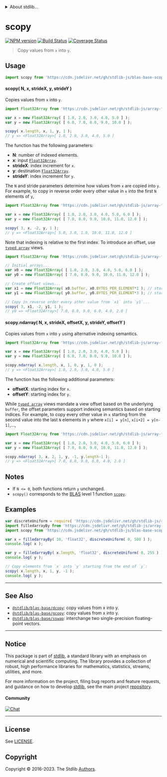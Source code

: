 <!--

@license Apache-2.0

Copyright (c) 2023 The Stdlib Authors.

Licensed under the Apache License, Version 2.0 (the "License");
you may not use this file except in compliance with the License.
You may obtain a copy of the License at

   http://www.apache.org/licenses/LICENSE-2.0

Unless required by applicable law or agreed to in writing, software
distributed under the License is distributed on an "AS IS" BASIS,
WITHOUT WARRANTIES OR CONDITIONS OF ANY KIND, either express or implied.
See the License for the specific language governing permissions and
limitations under the License.

-->


<details>
  <summary>
    About stdlib...
  </summary>
  <p>We believe in a future in which the web is a preferred environment for numerical computation. To help realize this future, we've built stdlib. stdlib is a standard library, with an emphasis on numerical and scientific computation, written in JavaScript (and C) for execution in browsers and in Node.js.</p>
  <p>The library is fully decomposable, being architected in such a way that you can swap out and mix and match APIs and functionality to cater to your exact preferences and use cases.</p>
  <p>When you use stdlib, you can be absolutely certain that you are using the most thorough, rigorous, well-written, studied, documented, tested, measured, and high-quality code out there.</p>
  <p>To join us in bringing numerical computing to the web, get started by checking us out on <a href="https://github.com/stdlib-js/stdlib">GitHub</a>, and please consider <a href="https://opencollective.com/stdlib">financially supporting stdlib</a>. We greatly appreciate your continued support!</p>
</details>

# scopy

[![NPM version][npm-image]][npm-url] [![Build Status][test-image]][test-url] [![Coverage Status][coverage-image]][coverage-url] <!-- [![dependencies][dependencies-image]][dependencies-url] -->

> Copy values from `x` into `y`.



<section class="usage">

## Usage

```javascript
import scopy from 'https://cdn.jsdelivr.net/gh/stdlib-js/blas-base-scopy@deno/mod.js';
```

#### scopy( N, x, strideX, y, strideY )

Copies values from `x` into `y`.

```javascript
import Float32Array from 'https://cdn.jsdelivr.net/gh/stdlib-js/array-float32@deno/mod.js';

var x = new Float32Array( [ 1.0, 2.0, 3.0, 4.0, 5.0 ] );
var y = new Float32Array( [ 6.0, 7.0, 8.0, 9.0, 10.0 ] );

scopy( x.length, x, 1, y, 1 );
// y => <Float32Array>[ 1.0, 2.0, 3.0, 4.0, 5.0 ]
```

The function has the following parameters:

-   **N**: number of indexed elements.
-   **x**: input [`Float32Array`][mdn-float32array].
-   **strideX**: index increment for `x`.
-   **y**: destination [`Float32Array`][mdn-float32array].
-   **strideY**: index increment for `y`.

The `N` and stride parameters determine how values from `x` are copied into `y`. For example, to copy in reverse order every other value in `x` into the first `N` elements of `y`,

```javascript
import Float32Array from 'https://cdn.jsdelivr.net/gh/stdlib-js/array-float32@deno/mod.js';

var x = new Float32Array( [ 1.0, 2.0, 3.0, 4.0, 5.0, 6.0 ] );
var y = new Float32Array( [ 7.0, 8.0, 9.0, 10.0, 11.0, 12.0 ] );

scopy( 3, x, -2, y, 1 );
// y => <Float32Array>[ 5.0, 3.0, 1.0, 10.0, 11.0, 12.0 ]
```

Note that indexing is relative to the first index. To introduce an offset, use [`typed array`][mdn-typed-array] views.

<!-- eslint-disable stdlib/capitalized-comments -->

```javascript
import Float32Array from 'https://cdn.jsdelivr.net/gh/stdlib-js/array-float32@deno/mod.js';

// Initial arrays...
var x0 = new Float32Array( [ 1.0, 2.0, 3.0, 4.0, 5.0, 6.0 ] );
var y0 = new Float32Array( [ 7.0, 8.0, 9.0, 10.0, 11.0, 12.0 ] );

// Create offset views...
var x1 = new Float32Array( x0.buffer, x0.BYTES_PER_ELEMENT*1 ); // start at 2nd element
var y1 = new Float32Array( y0.buffer, y0.BYTES_PER_ELEMENT*3 ); // start at 4th element

// Copy in reverse order every other value from `x1` into `y1`...
scopy( 3, x1, -2, y1, 1 );
// y0 => <Float32Array>[ 7.0, 8.0, 9.0, 6.0, 4.0, 2.0 ]
```

#### scopy.ndarray( N, x, strideX, offsetX, y, strideY, offsetY )

Copies values from `x` into `y` using alternative indexing semantics.

```javascript
import Float32Array from 'https://cdn.jsdelivr.net/gh/stdlib-js/array-float32@deno/mod.js';

var x = new Float32Array( [ 1.0, 2.0, 3.0, 4.0, 5.0 ] );
var y = new Float32Array( [ 6.0, 7.0, 8.0, 9.0, 10.0 ] );

scopy.ndarray( x.length, x, 1, 0, y, 1, 0 );
// y => <Float32Array>[ 1.0, 2.0, 3.0, 4.0, 5.0 ]
```

The function has the following additional parameters:

-   **offsetX**: starting index for `x`.
-   **offsetY**: starting index for `y`.

While [`typed array`][mdn-typed-array] views mandate a view offset based on the underlying `buffer`, the offset parameters support indexing semantics based on starting indices. For example, to copy every other value in `x` starting from the second value into the last `N` elements in `y` where `x[i] = y[n]`, `x[i+2] = y[n-1]`,...,

```javascript
import Float32Array from 'https://cdn.jsdelivr.net/gh/stdlib-js/array-float32@deno/mod.js';

var x = new Float32Array( [ 1.0, 2.0, 3.0, 4.0, 5.0, 6.0 ] );
var y = new Float32Array( [ 7.0, 8.0, 9.0, 10.0, 11.0, 12.0 ] );

scopy.ndarray( 3, x, 2, 1, y, -1, y.length-1 );
// y => <Float32Array>[ 7.0, 8.0, 9.0, 6.0, 4.0, 2.0 ]
```

</section>

<!-- /.usage -->

<section class="notes">

## Notes

-   If `N <= 0`, both functions return `y` unchanged.
-   `scopy()` corresponds to the [BLAS][blas] level 1 function [`scopy`][scopy].

</section>

<!-- /.notes -->

<section class="examples">

## Examples

<!-- eslint no-undef: "error" -->

```javascript
var discreteUniform = require( 'https://cdn.jsdelivr.net/gh/stdlib-js/random-base-discrete-uniform' ).factory;
import filledarrayBy from 'https://cdn.jsdelivr.net/gh/stdlib-js/array-filled-by@deno/mod.js';
import scopy from 'https://cdn.jsdelivr.net/gh/stdlib-js/blas-base-scopy@deno/mod.js';

var x = filledarrayBy( 10, 'float32', discreteUniform( 0, 500 ) );
console.log( x );

var y = filledarrayBy( x.length, 'float32', discreteUniform( 0, 255 ) );
console.log( y );

// Copy elements from `x` into `y` starting from the end of `y`:
scopy( x.length, x, 1, y, -1 );
console.log( y );
```

</section>

<!-- /.examples -->

<!-- Section for related `stdlib` packages. Do not manually edit this section, as it is automatically populated. -->

<section class="related">

* * *

## See Also

-   <span class="package-name">[`@stdlib/blas-base/dcopy`][@stdlib/blas/base/dcopy]</span><span class="delimiter">: </span><span class="description">copy values from x into y.</span>
-   <span class="package-name">[`@stdlib/blas-base/gcopy`][@stdlib/blas/base/gcopy]</span><span class="delimiter">: </span><span class="description">copy values from x into y.</span>
-   <span class="package-name">[`@stdlib/blas-base/sswap`][@stdlib/blas/base/sswap]</span><span class="delimiter">: </span><span class="description">interchange two single-precision floating-point vectors.</span>

</section>

<!-- /.related -->

<!-- Section for all links. Make sure to keep an empty line after the `section` element and another before the `/section` close. -->


<section class="main-repo" >

* * *

## Notice

This package is part of [stdlib][stdlib], a standard library with an emphasis on numerical and scientific computing. The library provides a collection of robust, high performance libraries for mathematics, statistics, streams, utilities, and more.

For more information on the project, filing bug reports and feature requests, and guidance on how to develop [stdlib][stdlib], see the main project [repository][stdlib].

#### Community

[![Chat][chat-image]][chat-url]

---

## License

See [LICENSE][stdlib-license].


## Copyright

Copyright &copy; 2016-2023. The Stdlib [Authors][stdlib-authors].

</section>

<!-- /.stdlib -->

<!-- Section for all links. Make sure to keep an empty line after the `section` element and another before the `/section` close. -->

<section class="links">

[npm-image]: http://img.shields.io/npm/v/@stdlib/blas-base-scopy.svg
[npm-url]: https://npmjs.org/package/@stdlib/blas-base-scopy

[test-image]: https://github.com/stdlib-js/blas-base-scopy/actions/workflows/test.yml/badge.svg?branch=main
[test-url]: https://github.com/stdlib-js/blas-base-scopy/actions/workflows/test.yml?query=branch:main

[coverage-image]: https://img.shields.io/codecov/c/github/stdlib-js/blas-base-scopy/main.svg
[coverage-url]: https://codecov.io/github/stdlib-js/blas-base-scopy?branch=main

<!--

[dependencies-image]: https://img.shields.io/david/stdlib-js/blas-base-scopy.svg
[dependencies-url]: https://david-dm.org/stdlib-js/blas-base-scopy/main

-->

[chat-image]: https://img.shields.io/gitter/room/stdlib-js/stdlib.svg
[chat-url]: https://app.gitter.im/#/room/#stdlib-js_stdlib:gitter.im

[stdlib]: https://github.com/stdlib-js/stdlib

[stdlib-authors]: https://github.com/stdlib-js/stdlib/graphs/contributors

[umd]: https://github.com/umdjs/umd
[es-module]: https://developer.mozilla.org/en-US/docs/Web/JavaScript/Guide/Modules

[deno-url]: https://github.com/stdlib-js/blas-base-scopy/tree/deno
[umd-url]: https://github.com/stdlib-js/blas-base-scopy/tree/umd
[esm-url]: https://github.com/stdlib-js/blas-base-scopy/tree/esm
[branches-url]: https://github.com/stdlib-js/blas-base-scopy/blob/main/branches.md

[stdlib-license]: https://raw.githubusercontent.com/stdlib-js/blas-base-scopy/main/LICENSE

[blas]: http://www.netlib.org/blas

[scopy]: http://www.netlib.org/lapack/explore-html/df/d28/group__single__blas__level1.html

[mdn-float32array]: https://developer.mozilla.org/en-US/docs/Web/JavaScript/Reference/Global_Objects/Float32Array

[mdn-typed-array]: https://developer.mozilla.org/en-US/docs/Web/JavaScript/Reference/Global_Objects/TypedArray

<!-- <related-links> -->

[@stdlib/blas/base/dcopy]: https://github.com/stdlib-js/blas-base-dcopy/tree/deno

[@stdlib/blas/base/gcopy]: https://github.com/stdlib-js/blas-base-gcopy/tree/deno

[@stdlib/blas/base/sswap]: https://github.com/stdlib-js/blas-base-sswap/tree/deno

<!-- </related-links> -->

</section>

<!-- /.links -->
